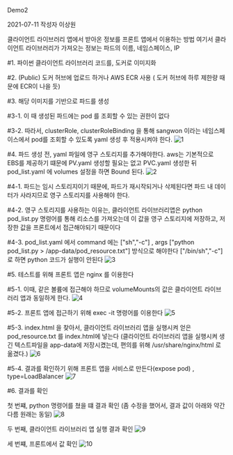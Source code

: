 Demo2 

2021-07-11 작성자 이상원 

클라이언트 라이브러리 앱에서 받아온 정보를 프론트 앱에서 이용하는 방법
여기서 클라이언트 라이브러리가 가져오는 정보는 파드의 이름, 네임스페이스, IP

#1. 파이썬 클라이언트 라이브러리 코드를, 도커로 이미지화

#2. (Public) 도커 허브에 업로드 하거나 AWS ECR 사용 ( 도커 허브에 하루 제한량 때문에 ECR이 나을 듯)

#3. 해당 이미지를 기반으로 파드를 생성

#3-1. 이 때 생성된 파드에는 pod 를 조회할 수 있는 권한이 없다

#3-2. 따라서, clusterRole, clusterRoleBinding 을 통해 sangwon 이라는 네임스페이스에서
pod를 조회할 수 있도록 yaml 생성 후 적용시켜야 한다.
![1](https://user-images.githubusercontent.com/50174803/125182255-6e899d80-e247-11eb-9d1d-35aac9aad626.PNG)

#4. 파드 생성 전, yaml 파일에 영구 스토리지를 추가해야한다.
aws는 기본적으로 EBS를 제공하기 떄문에 PV.yaml 생성할 필요는 없고 PVC.yaml 생성한 뒤
pod_list.yaml 에 volumes 설정을 하면 Bound 된다.
![2](https://user-images.githubusercontent.com/50174803/125182267-9547d400-e247-11eb-8ee3-93e5ca8320c7.PNG)

#4-1. 파드는 임시 스토리지이기 때문에, 파드가 재시작되거나 삭제된다면 파드 내 데이터가 사라지므로
영구 스토리지를 사용해야 한다. 

#4-2. 영구 스토리지를 사용하는 이유는, 클라이언트 라이브러리앱은 python pod_list.py 명령어를 통해
리소스를 가져오는데 이 값을 영구 스토리지에 저장하고, 저장한 값을 프론트에서 접근해야되기 때문이다

#4-3. pod_list.yaml 에서 command 에는 ["sh","-c"] , args ["python pod_list.py > /app-data/pod_resource.txt"] 방식으로 해야한다
["/bin/sh","-c"] 로 하면 python 코드가 실행이 안된다
![3](https://user-images.githubusercontent.com/50174803/125182282-b6a8c000-e247-11eb-9d3f-66a9bca83737.PNG)

#5. 테스트를 위해 프론트 앱은 nginx 를 이용한다

#5-1. 이때, 같은 볼륨에 접근해야 하므로 volumeMounts의 값은 클라이언트 라이브러리 앱과 동일하게 한다.
![4](https://user-images.githubusercontent.com/50174803/125182302-e48e0480-e247-11eb-98d7-27639c06f284.png)

#5-2. 프론트 앱에 접근하기 위해 exec -it 명령어를 이용한다
![5](https://user-images.githubusercontent.com/50174803/125182351-523a3080-e248-11eb-990a-56b161613bcd.PNG)

#5-3. index.html 을 찾아서, 클라이언트 라이브러리 앱을 실행시켜 얻은 pod_resource.txt 를
index.html에 넣는다 
(클라이언트 라이브러리 앱을 실행시켜 생긴 텍스트파일을 app-data에 저장시켰는데,
편의를 위해 /usr/share/nginx/html 로 옮겼다.)
![6](https://user-images.githubusercontent.com/50174803/125182396-ac3af600-e248-11eb-8b79-fd48b29151b5.PNG)

#5-4. 결과를 확인하기 위해 프론트 앱을 서비스로 만든다(expose pod) , type=LoadBalancer
![7](https://user-images.githubusercontent.com/50174803/125182426-eefcce00-e248-11eb-8ed3-75087b7bef03.PNG)

#6. 결과를 확인

첫 번쨰, python 명령어를 쳤을 떄 결과 확인 (좀 수정을 했어서, 결과 값이 아래와 약간다름 원래는 동일) 
![8](https://user-images.githubusercontent.com/50174803/125182461-210e3000-e249-11eb-9254-ea6014c41ab3.png)

두 번째, 클라이언트 라이브러리 앱 실행 결과 확인
![9](https://user-images.githubusercontent.com/50174803/125182489-5450bf00-e249-11eb-8127-74f0d2ddbb62.PNG)

세 번쨰, 프론트에서 값 확인
![10](https://user-images.githubusercontent.com/50174803/125182509-8104d680-e249-11eb-94bd-12f31b810424.PNG)

